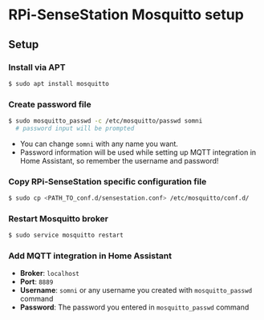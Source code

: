 RPi-SenseStation Mosquitto setup
================================

## Setup
### Install via APT
```sh
$ sudo apt install mosquitto
```

### Create password file
```sh
$ sudo mosquitto_passwd -c /etc/mosquitto/passwd somni
  # password input will be prompted
```
 - You can change `somni` with any name you want.
 - Password information will be used while setting up MQTT integration in Home Assistant, so remember the username and password!

### Copy RPi-SenseStation specific configuration file
```sh
$ sudo cp <PATH_TO_conf.d/sensestation.conf> /etc/mosquitto/conf.d/
```

### Restart Mosquitto broker
```sh
$ sudo service mosquitto restart
```

### Add MQTT integration in Home Assistant
 - **Broker**: `localhost`
 - **Port**: `8889`
 - **Username**: `somni` or any username you created with `mosquitto_passwd` command
 - **Password**: The password you entered in `mosquitto_passwd` command
